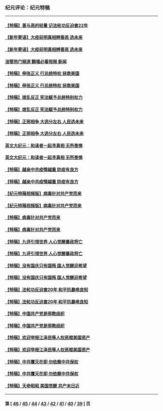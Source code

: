 ### 纪元评论：纪元特稿
---
#### [【特稿】善与恶的较量 记法轮功反迫害22年](../../pages/nsc424/n13086597.md?09200330) 
#### [【新年寄语】大疫前明真相辨善恶 选未来](../../pages/nsc424/n12660855.md?09200330) 
#### [【新年寄语】大疫前明真相辨善恶 选未来](../../pages/nsc424/n12660855.md?09200330) 
#### [油管热门频道 翻墙必看视频 新闻](ok?09200330)
#### [【特稿】伸张正义 行总统特权 拯救美国](../../pages/nsc424/n12616806.md?09200330) 
#### [【特稿】伸张正义 行总统特权 拯救美国](../../pages/nsc424/n12616806.md?09200330) 
#### [【特稿】拨乱反正 宪法赋予总统特别权力](../../pages/nsc424/n12598306.md?09200330) 
#### [【特稿】拨乱反正 宪法赋予总统特别权力](../../pages/nsc424/n12598306.md?09200330) 
#### [【特稿】正邪相争 大选分左右 人民选未来](../../pages/nsc424/n12545208.md?09200330) 
#### [【特稿】正邪相争 大选分左右 人民选未来](../../pages/nsc424/n12545208.md?09200330) 
#### [英文大纪元：和读者一起寻真相 无所畏惧](../../pages/nsc424/n12542027.md?09200330) 
#### [英文大纪元：和读者一起寻真相 无所畏惧](../../pages/nsc424/n12542027.md?09200330) 
#### [【特稿】越亲中共疫情越重 防疫有良方](../../pages/nsc424/n12042989.md?09200330) 
#### [【特稿】越亲中共疫情越重 防疫有良方](../../pages/nsc424/n12042989.md?09200330) 
#### [【纪元特稿视频版】病毒针对共产党而来](../../pages/nsc424/n11977328.md?09200330) 
#### [【纪元特稿视频版】病毒针对共产党而来](../../pages/nsc424/n11977328.md?09200330) 
#### [【特稿】病毒针对共产党而来](../../pages/nsc424/n11928818.md?09200330) 
#### [【特稿】病毒针对共产党而来](../../pages/nsc424/n11928818.md?09200330) 
#### [【特稿】九评引领世界 人心觉醒暴政将亡](../../pages/nsc424/n11660496.md?09200330) 
#### [【特稿】九评引领世界 人心觉醒暴政将亡](../../pages/nsc424/n11660496.md?09200330) 
#### [【特稿】没有国庆只有国殇 国人觉醒迎希望](../../pages/nsc424/n11549354.md?09200330) 
#### [【特稿】没有国庆只有国殇 国人觉醒迎希望](../../pages/nsc424/n11549354.md?09200330) 
#### [【特稿】法轮功反迫害20年 和平抗暴唤良知](../../pages/nsc424/n11389135.md?09200330) 
#### [【特稿】法轮功反迫害20年 和平抗暴唤良知](../../pages/nsc424/n11389135.md?09200330) 
#### [【特稿】中国共产党是邪教组织](../../pages/nsc424/n11355551.md?09200330) 
#### [【特稿】中国共产党是邪教组织](../../pages/nsc424/n11355551.md?09200330) 
#### [【特稿】欢迎举报江泽民等人权恶棍美国资产](../../pages/nsc424/n11303040.md?09200330) 
#### [【特稿】欢迎举报江泽民等人权恶棍美国资产](../../pages/nsc424/n11303040.md?09200330) 
#### [【特稿】中共覆灭在即 勿依赖中共保权](../../pages/nsc424/n11278510.md?09200330) 
#### [【特稿】中共覆灭在即 勿依赖中共保权](../../pages/nsc424/n11278510.md?09200330) 
#### [【特稿】天命昭昭 美国觉醒 共产末日近](../../pages/nsc424/n11150259.md?09200330) 

---
#### 第 [ [46](./46.md?09200330) / [45](./45.md?09200330) / [44](./44.md?09200330) / [43](./43.md?09200330) / [42](./42.md?09200330) / [41](./41.md?09200330) / [40](./40.md?09200330) / [39](./39.md?09200330) ] 页
